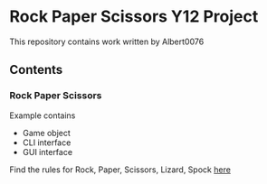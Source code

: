 # Rock Paper Scissors Y12 Project
This repository contains work written by Albert0076
## Contents
### Rock Paper Scissors
Example contains

- Game object
- CLI interface
- GUI interface




Find the rules for Rock, Paper, Scissors, Lizard, Spock [here](https://www.instructables.com/How-to-Play-Rock-Paper-Scissors-Lizard-Spock/)
